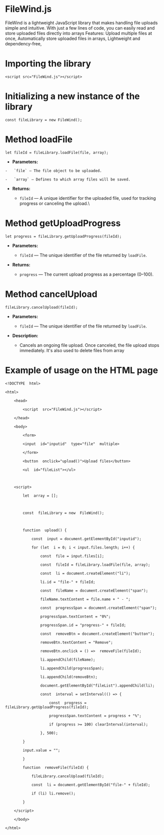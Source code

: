 # FileWind.js

FileWind is a lightweight JavaScript library that makes handling file uploads simple and intuitive. With just a few lines of code, you can easily read and store uploaded files directly into arrays
Features:
Upload multiple files at once,
Automatically store uploaded files in arrays,
Lightweight and dependency-free,


# Importing the library

    <script src="FileWind.js"></script>
# Initializing a new instance of the library

    const fileLibrary = new FileWind();
# Method loadFile

    let fileId = fileLibrary.loadFile(file, array);
    
   -   **Parameters:**
    
    -   `file` — The file object to be uploaded.
     
    -   `array` — Defines to which array files will be saved.
        
-   **Returns:**
    
    -   `fileId` — A unique identifier for the uploaded file, used for tracking progress or canceling the upload.\

# Method getUploadProgress
`let progress = fileLibrary.getUploadProgress(fileId);`
-   **Parameters:**
    
    -   `fileId` — The unique identifier of the file returned by `loadFile`.
        
-   **Returns:**
    
    -   `progress` — The current upload progress as a percentage (0–100).

# Method cancelUpload

    fileLibrary.cancelUpload(fileId);
-   **Parameters:**
    
    -   `fileId` — The unique identifier of the file returned by `loadFile`.
        
-   **Description:**
    
    -   Cancels an ongoing file upload. Once canceled, the file upload stops immediately. It's also used to delete files from array

# Example of usage on the HTML page

    <!DOCTYPE  html>

    <html>
    
	    <head>
	    
		    <script  src="FileWind.js"></script>
	    
	    </head>
	    
	    <body>
	    
		    <form>
		    
		    <input  id="inputid"  type="file"  multiple>
		    
		    </form>
		    
		    <button  onclick="upload()">Upload files</button>
		    
		    <ul  id="fileList"></ul>
	    
	      
	    
	    <script>
	    
		    let  array = [];
		    
		      
		    
		    const  fileLibrary = new  FileWind();
		    
		      
		    
		    function  upload() {
		    
			    const  input = document.getElementById("inputid");
			    
			    for (let  i = 0; i < input.files.length; i++) {
			    
				    const  file = input.files[i];
				    
				    const  fileId = fileLibrary.loadFile(file, array);
				    
				    const  li = document.createElement("li");
				    
				    li.id = "file-" + fileId;
				    
				    const  fileName = document.createElement("span");
				    
				    fileName.textContent = file.name + " - ";
				    
				    const  progressSpan = document.createElement("span");
				    
				    progressSpan.textContent = "0%";
				    
				    progressSpan.id = "progress-" + fileId;
				    
				    const  removeBtn = document.createElement("button");
				    
				    removeBtn.textContent = "Remove";
				    
				    removeBtn.onclick = () =>  removeFile(fileId);
				    
				    li.appendChild(fileName);
				    
				    li.appendChild(progressSpan);
				    
				    li.appendChild(removeBtn);
				    
				    document.getElementById("fileList").appendChild(li);
				    
				    const  interval = setInterval(() => {
				    
					    const  progress = fileLibrary.getUploadProgress(fileId);
					    
					    progressSpan.textContent = progress + "%";
					    
					    if (progress >= 100) clearInterval(interval);
			    
				    }, 500);
		    
		    }
		    
		    input.value = "";
		    
		    }
		    
		    function  removeFile(fileId) {
		    
			    fileLibrary.cancelUpload(fileId);
			    
			    const  li = document.getElementById("file-" + fileId);
			    
			    if (li) li.remove();
		    
		    }
	    
	    </script>
	    
	    </body>
    
    </html>

